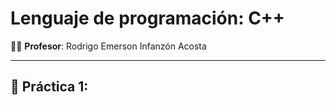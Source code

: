 # Lenguaje de programación: C++
👨‍🏫 **Profesor**: Rodrigo Emerson Infanzón Acosta

---

## 📌 Práctica 1:


